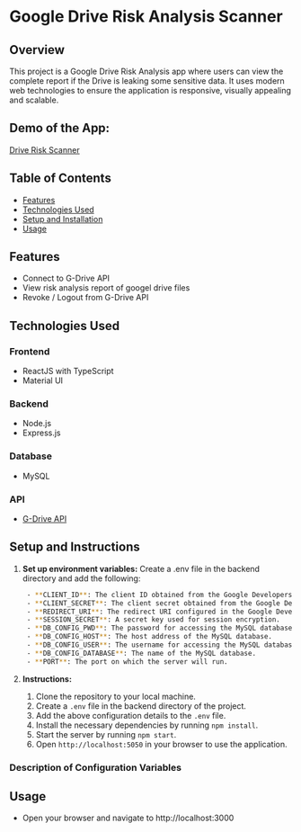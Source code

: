 # Google Drive Risk Analysis Scanner

## Overview

This project is a Google Drive Risk Analysis app where users can view the complete report if the Drive is leaking some sensitive data. It uses modern web technologies to ensure the application is responsive, visually appealing and scalable.

## Demo of the App:

   [Drive Risk Scanner](https://www.youtube.com/watch?v=uhfpIlIOTM4)

## Table of Contents

- [Features](#features)
- [Technologies Used](#technologies-used)
- [Setup and Installation](#setup-and-installation)
- [Usage](#usage)

## Features

- Connect to G-Drive API
- View risk analysis report of googel drive files
- Revoke / Logout from G-Drive API

## Technologies Used

### Frontend

- ReactJS with TypeScript
- Material UI

### Backend

- Node.js
- Express.js

### Database

- MySQL

### API

- [G-Drive API](https://developers.google.com/drive/api/guides/about-sdk)

## Setup and Instructions

1. **Set up environment variables:**
   Create a .env file in the backend directory and add the following:

   ```sh
    - **CLIENT_ID**: The client ID obtained from the Google Developers Console.
    - **CLIENT_SECRET**: The client secret obtained from the Google Developers Console.
    - **REDIRECT_URI**: The redirect URI configured in the Google Developers Console for OAuth2 callbacks.
    - **SESSION_SECRET**: A secret key used for session encryption.
    - **DB_CONFIG_PWD**: The password for accessing the MySQL database.
    - **DB_CONFIG_HOST**: The host address of the MySQL database.
    - **DB_CONFIG_USER**: The username for accessing the MySQL database.
    - **DB_CONFIG_DATABASE**: The name of the MySQL database.
    - **PORT**: The port on which the server will run.
   
2. **Instructions:**
   1. Clone the repository to your local machine.
   2. Create a `.env` file in the backend directory of the project.
   3. Add the above configuration details to the `.env` file.
   4. Install the necessary dependencies by running `npm install`.
   5. Start the server by running `npm start`.
   6. Open `http://localhost:5050` in your browser to use the application.

   
### Description of Configuration Variables






## Usage

- Open your browser and navigate to http://localhost:3000
